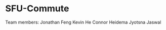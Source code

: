 # SFU-Commute

Team members: Jonathan Feng
              Kevin He
              Connor Heidema
              Jyotsna Jaswal
              
